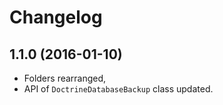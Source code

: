 # Changelog

## 1.1.0 (2016-01-10)
- Folders rearranged,
- API of `DoctrineDatabaseBackup` class updated.
